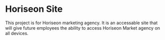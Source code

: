 
# Horiseon Site

This project is for Horiseon marketing agency. 
It is an accessable site that will give future
employees the ability to access Horiseon Market agency
on all devices.

